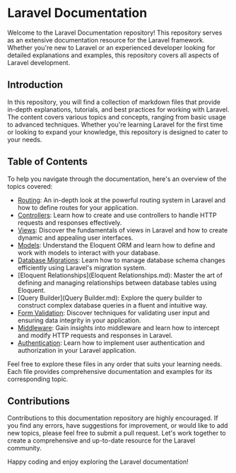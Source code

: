 # Laravel Documentation

Welcome to the Laravel Documentation repository! This repository serves as an extensive documentation resource for the Laravel framework. Whether you're new to Laravel or an experienced developer looking for detailed explanations and examples, this repository covers all aspects of Laravel development.

## Introduction

In this repository, you will find a collection of markdown files that provide in-depth explanations, tutorials, and best practices for working with Laravel. The content covers various topics and concepts, ranging from basic usage to advanced techniques. Whether you're learning Laravel for the first time or looking to expand your knowledge, this repository is designed to cater to your needs.

## Table of Contents

To help you navigate through the documentation, here's an overview of the topics covered:
- [Routing](Routing.md): An in-depth look at the powerful routing system in Laravel and how to define routes for your application.
- [Controllers](Controllers.md): Learn how to create and use controllers to handle HTTP requests and responses effectively.
- [Views](Views.md): Discover the fundamentals of views in Laravel and how to create dynamic and appealing user interfaces.
- [Models](Eloquent.md): Understand the Eloquent ORM and learn how to define and work with models to interact with your database.
- [Database Migrations](Migrations.md): Learn how to manage database schema changes efficiently using Laravel's migration system.
- [Eloquent Relationships](Eloquent Relationships.md): Master the art of defining and managing relationships between database tables using Eloquent.
- [Query Builder](Query Builder.md): Explore the query builder to construct complex database queries in a fluent and intuitive way.
- [Form Validation](Validation.md): Discover techniques for validating user input and ensuring data integrity in your application.
- [Middleware](Middleware.md): Gain insights into middleware and learn how to intercept and modify HTTP requests and responses in Laravel.
- [Authentication](Authentication.md): Learn how to implement user authentication and authorization in your Laravel application.

Feel free to explore these files in any order that suits your learning needs. Each file provides comprehensive documentation and examples for its corresponding topic.

## Contributions

Contributions to this documentation repository are highly encouraged. If you find any errors, have suggestions for improvement, or would like to add new topics, please feel free to submit a pull request. Let's work together to create a comprehensive and up-to-date resource for the Laravel community.

Happy coding and enjoy exploring the Laravel documentation!
